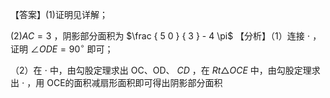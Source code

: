 【答案】(1)证明见详解；

$( 2 ) A C { = } 3$ ，阴影部分面积为 $\frac { 5 0 } { 3 } - 4 \pi$ 【分析】（1）连接 $\cdot$ ，证明 $\angle O D E { = } 9 0 ^ { \circ }$ 即可；

（2）在 $\cdot$ 中，由勾股定理求出 OC、OD、 $C D$ ，在 $R t \triangle O C E$ 中，由勾股定理求出 $\cdot$ ，用 OCE的面积减扇形面积即可得出阴影部分面积
